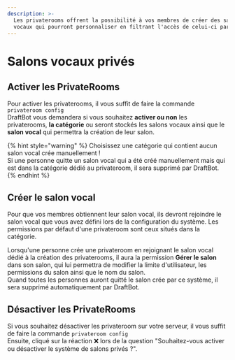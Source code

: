 ```yaml
---
description: >-
  Les privaterooms offrent la possibilité à vos membres de créer des salons
  vocaux qui pourront personnaliser en filtrant l'accès de celui-ci par exemple.
---
```


# Salons vocaux privés

## Activer les PrivateRooms <a id="activer"></a>

Pour activer les privaterooms, il vous suffit de faire la commande `privateroom config`  
DraftBot vous demandera si vous souhaitez **activer ou non** les privaterooms, **la catégorie** ou seront stockés les salons vocaux ainsi que le **salon vocal** qui permettra la création de leur salon.

{% hint style="warning" %}
Choisissez une catégorie qui contient aucun salon vocal crée manuellement !   
Si une personne quitte un salon vocal qui a été créé manuellement mais qui est dans la catégorie dédié au privateroom, il sera supprimé par DraftBot.
{% endhint %}

## Créer le salon vocal <a id="create"></a>

Pour que vos membres obtiennent leur salon vocal, ils devront rejoindre le salon vocal que vous avez défini lors de la configuration du système. Les permissions par défaut d'une privateroom sont ceux situés dans la catégorie.

Lorsqu'une personne crée une privateroom en rejoignant le salon vocal dédié à la création des privaterooms, il aura la permission **Gérer le salon** dans son salon, qui lui permettra de modifier la limite d'utilisateur, les permissions du salon ainsi que le nom du salon.  
Quand toutes les personnes auront quitté le salon crée par ce système, il sera supprimé automatiquement par DraftBot.

## Désactiver les PrivateRooms <a id="desactiver"></a>

Si vous souhaitez désactiver les privateroom sur votre serveur, il vous suffit de faire la commande `privateroom config`   
Ensuite, cliqué sur la réaction ❌ lors de la question "Souhaitez-vous activer ou désactiver le système de salons privés ?".

